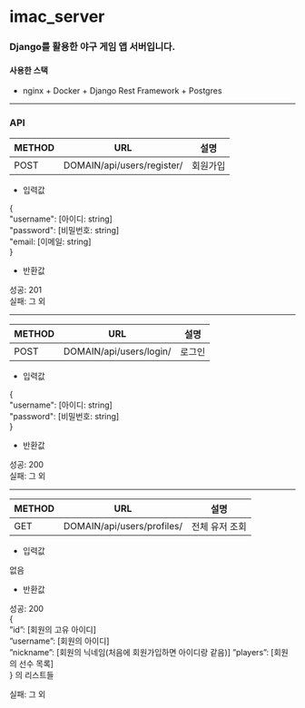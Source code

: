# imac_server

### Django를 활용한 야구 게임 앱 서버입니다.

#### 사용한 스택
- nginx + Docker + Django Rest Framework + Postgres
---
### API

|METHOD|URL|설명|
|------|---|---|
|POST|DOMAIN/api/users/register/|회원가입|

- 입력값  

{  
  "username": [아이디: string]  
  "password": [비밀번호: string]  
  "email: [이메일: string]  
}  

- 반환값  

성공: 201  
실패: 그 외  

---
|METHOD|URL|설명|
|------|---|---|
|POST|DOMAIN/api/users/login/|로그인|

- 입력값  

{  
  "username": [아이디: string]  
  "password": [비밀번호: string]  
}  

- 반환값  

성공: 200  
실패: 그 외  

---
|METHOD|URL|설명|
|------|---|---|
|GET|DOMAIN/api/users/profiles/|전체 유저 조회|

- 입력값  

없음

- 반환값  

성공: 200  
{  
  ”id”: [회원의 고유 아이디]  
  ”username”: [회원의 아이디]  
  ”nickname”: [회원의 닉네임(처음에 회원가입하면 아이디랑 같음)]
  ”players”: [회원의 선수 목록]  
} 의 리스트들  

실패: 그 외  

